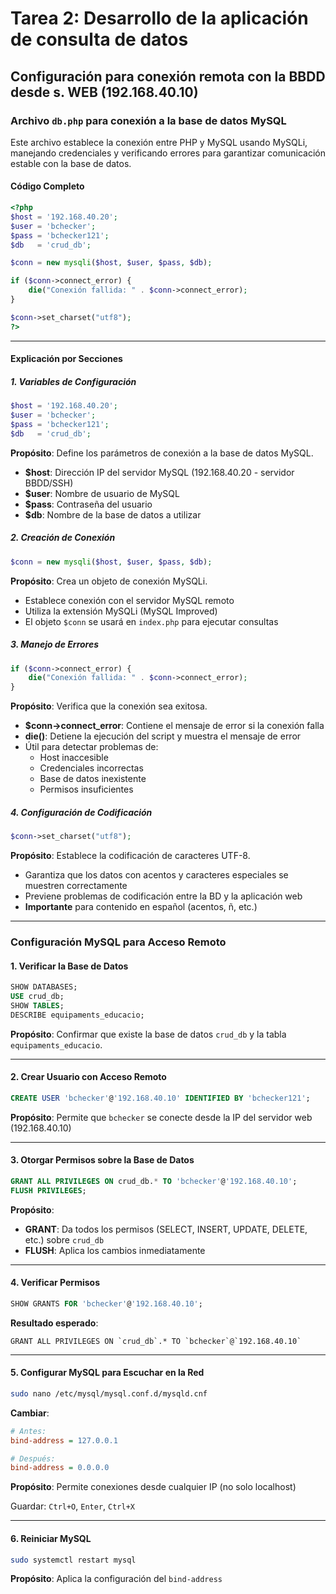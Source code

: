# Tarea 2: Desarrollo de la aplicación de consulta de datos

## Configuración para conexión remota con la BBDD desde s. WEB (192.168.40.10)

### Archivo `db.php` para conexión a la base de datos MySQL

Este archivo establece la conexión entre PHP y MySQL usando MySQLi, manejando credenciales y verificando errores para garantizar comunicación estable con la base de datos.



#### Código Completo

```php
<?php
$host = '192.168.40.20';
$user = 'bchecker';
$pass = 'bchecker121';
$db   = 'crud_db';

$conn = new mysqli($host, $user, $pass, $db);

if ($conn->connect_error) {
    die("Conexión fallida: " . $conn->connect_error);
}

$conn->set_charset("utf8");
?>
```

***

#### Explicación por Secciones

##### 1. Variables de Configuración
```php
$host = '192.168.40.20';
$user = 'bchecker';
$pass = 'bchecker121';
$db   = 'crud_db';
```

**Propósito**: Define los parámetros de conexión a la base de datos MySQL.

- **$host**: Dirección IP del servidor MySQL (192.168.40.20 - servidor BBDD/SSH)
- **$user**: Nombre de usuario de MySQL
- **$pass**: Contraseña del usuario
- **$db**: Nombre de la base de datos a utilizar

##### 2. Creación de Conexión
```php
$conn = new mysqli($host, $user, $pass, $db);
```

**Propósito**: Crea un objeto de conexión MySQLi.

- Establece conexión con el servidor MySQL remoto
- Utiliza la extensión MySQLi (MySQL Improved)
- El objeto `$conn` se usará en `index.php` para ejecutar consultas


##### 3. Manejo de Errores
```php
if ($conn->connect_error) {
    die("Conexión fallida: " . $conn->connect_error);
}
```

**Propósito**: Verifica que la conexión sea exitosa.

- **$conn->connect_error**: Contiene el mensaje de error si la conexión falla
- **die()**: Detiene la ejecución del script y muestra el mensaje de error
- Útil para detectar problemas de:
  - Host inaccesible
  - Credenciales incorrectas
  - Base de datos inexistente
  - Permisos insuficientes


##### 4. Configuración de Codificación
```php
$conn->set_charset("utf8");
```

**Propósito**: Establece la codificación de caracteres UTF-8.

- Garantiza que los datos con acentos y caracteres especiales se muestren correctamente
- Previene problemas de codificación entre la BD y la aplicación web
- **Importante** para contenido en español (acentos, ñ, etc.)

***

### Configuración MySQL para Acceso Remoto

#### 1. Verificar la Base de Datos

```sql
SHOW DATABASES;
USE crud_db;
SHOW TABLES;
DESCRIBE equipaments_educacio;
```

**Propósito**: Confirmar que existe la base de datos `crud_db` y la tabla `equipaments_educacio`.

***

#### 2. Crear Usuario con Acceso Remoto

```sql
CREATE USER 'bchecker'@'192.168.40.10' IDENTIFIED BY 'bchecker121';
```

**Propósito**: Permite que `bchecker` se conecte desde la IP del servidor web (192.168.40.10)

***

#### 3. Otorgar Permisos sobre la Base de Datos

```sql
GRANT ALL PRIVILEGES ON crud_db.* TO 'bchecker'@'192.168.40.10';
FLUSH PRIVILEGES;
```

**Propósito**: 
- **GRANT**: Da todos los permisos (SELECT, INSERT, UPDATE, DELETE, etc.) sobre `crud_db`
- **FLUSH**: Aplica los cambios inmediatamente

***

#### 4. Verificar Permisos

```sql
SHOW GRANTS FOR 'bchecker'@'192.168.40.10';
```

**Resultado esperado**:
```
GRANT ALL PRIVILEGES ON `crud_db`.* TO `bchecker`@`192.168.40.10`
```

***

#### 5. Configurar MySQL para Escuchar en la Red

```bash
sudo nano /etc/mysql/mysql.conf.d/mysqld.cnf
```

**Cambiar**:
```ini
# Antes:
bind-address = 127.0.0.1

# Después:
bind-address = 0.0.0.0
```

**Propósito**: Permite conexiones desde cualquier IP (no solo localhost)

Guardar: `Ctrl+O`, `Enter`, `Ctrl+X`

***

#### 6. Reiniciar MySQL

```bash
sudo systemctl restart mysql
```

**Propósito**: Aplica la configuración del `bind-address`
